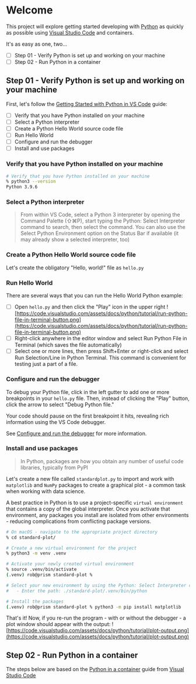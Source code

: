 # Welcome

This project will explore getting started developing with [Python](https://www.python.org) as quickly as possible using [Visual Studio Code](https://code.visualstudio.com) and containers.

It's as easy as one, two...

- [ ] Step 01 - Verify Python is set up and working on your machine
- [ ] Step 02 - Run Python in a container

## Step 01 - Verify Python is set up and working on your machine

First, let's follow the [Getting Started with Python in VS Code](https://code.visualstudio.com/docs/python/python-tutorial) guide:

- [ ] Verify that you have Python installed on your machine
- [ ] Select a Python interpreter
- [ ] Create a Python Hello World source code file
- [ ] Run Hello World
- [ ] Configure and run the debugger
- [ ] Install and use packages

### Verify that you have Python installed on your machine

```sh
# Verify that you have Python installed on your machine
% python3 --version
Python 3.9.6
```

### Select a Python interpreter

> From within VS Code, select a Python 3 interpreter by opening the Command Palette (⇧⌘P), start typing the Python: Select Interpreter command to search, then select the command. You can also use the Select Python Environment option on the Status Bar if available (it may already show a selected interpreter, too)

### Create a Python Hello World source code file

Let's create the obligatory "Hello, world!" file as `hello.py`

### Run Hello World

There are several ways that you can run the Hello World Python example:

- [ ] Open `hello.py` and then click the "Play" icon in the upper right
      ![https://code.visualstudio.com/assets/docs/python/tutorial/run-python-file-in-terminal-button.png](https://code.visualstudio.com/assets/docs/python/tutorial/run-python-file-in-terminal-button.png)
- [ ] Right-click anywhere in the editor window and select Run Python File in Terminal (which saves the file automatically)
- [ ] Select one or more lines, then press Shift+Enter or right-click and select Run Selection/Line in Python Terminal. This command is convenient for testing just a part of a file.

### Configure and run the debugger

To debug your Python file, click in the left gutter to add one or more breakpoints in your `hello.py` file. Then, instead of clicking the "Play" button, click the arrow to select "Debug Python file."

Your code should pause on the first breakpoint it hits, revealing rich information using the VS Code debugger.

See [Configure and run the debugger](https://code.visualstudio.com/docs/python/python-tutorial#_configure-and-run-the-debugger) for more information.

### Install and use packages

> In Python, packages are how you obtain any number of useful code libraries, typically from PyPI

Let's create a new file called `standardplot.py` to import and work with `matplotlib` and `NumPy` packages to create a graphical plot - a common task when working with data science.

A best practice in Python is to use a project-specific `virtual environment` that contains a copy of the global interpreter. Once you activate that environment, any packages you install are isolated from other environments - reducing complications from conflicting package versions.

```sh
# On macOS - navigate to the appropriate project directory
% cd standard-plot/

# Create a new virtual environment for the project
% python3 -m venv .venv

# Activate your newly created virtual environment
% source .venv/bin/activate
(.venv) rob@prism standard-plot %

# Select your new environment by using the Python: Select Interpreter command from earlier
#   - Enter the path: ./standard-plot/.venv/bin/python

# Install the packages
(.venv) rob@prism standard-plot % python3 -m pip install matplotlib
```

That's it! Now, if you re-run the program - with or without the debugger - a plot window should appear with the output:
![https://code.visualstudio.com/assets/docs/python/tutorial/plot-output.png](https://code.visualstudio.com/assets/docs/python/tutorial/plot-output.png)

## Step 02 - Run Python in a container

The steps below are based on the [Python in a container](https://code.visualstudio.com/docs/containers/quickstart-python) guide from [Visual Studio Code](https://code.visualstudio.com)
